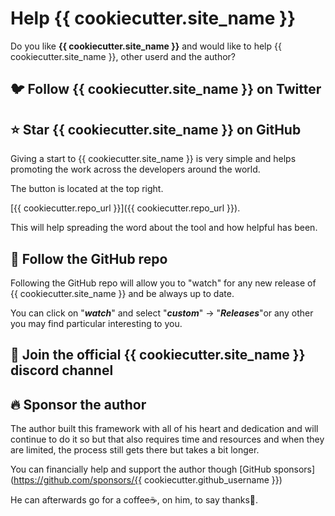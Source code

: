 # Help {{ cookiecutter.site_name }}

Do you like **{{ cookiecutter.site_name }}** and would like to help {{ cookiecutter.site_name }}, other userd and the author?

## 🐦 Follow {{ cookiecutter.site_name }} on Twitter


## ⭐ Star **{{ cookiecutter.site_name }}** on GitHub

Giving a start to {{ cookiecutter.site_name }} is very simple and helps promoting the work across the developers around the world.

The button is located at the top right.

[{{ cookiecutter.repo_url }}]({{ cookiecutter.repo_url }}).

This will help spreading the word about the tool and how helpful has been.

## 👀 Follow the GitHub repo

Following the GitHub repo will allow you to "watch" for any new release of {{ cookiecutter.site_name }} and be always up to date.

You can click on "***watch***" and select "***custom***" -> "***Releases***"or any other you may find particular
interesting to you.

## 💬 Join the official {{ cookiecutter.site_name }} discord channel

## 🔥 Sponsor the author

The author built this framework with all of his heart and dedication and will continue to do it so but that also
requires time and resources and when they are limited, the process still gets there but takes a bit longer.

You can financially help and support the author though [GitHub sponsors](https://github.com/sponsors/{{ cookiecutter.github_username }})

He can afterwards go for a coffee☕, on him, to say thanks🙏.

